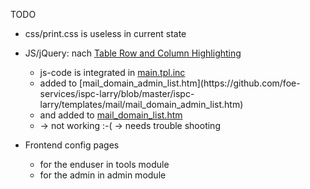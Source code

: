 TODO
-   css/print.css is useless in current state

-   JS/jQuery: nach [Table Row and Column Highlighting](http://css-tricks.com/row-and-column-highlighting/)
    -   js-code is integrated in [main.tpl.inc](https://github.com/foe-services/ispc-larry/blob/master/ispc-larry/templates/main.tpl.htm)
    -   <colgroup class=""></colgroup> added to [mail_domain_admin_list.htm](https://github.com/foe-services/ispc-larry/blob/master/ispc-larry/templates/mail/mail_domain_admin_list.htm)
    -   and added to [mail_domain_list.htm](https://github.com/foe-services/ispc-larry/blob/master/ispc-larry/templates/mail/mail_domain_list.htm)
    -   -> not working :-( -> needs trouble shooting

-   Frontend config pages
    -   for the enduser in tools module
    -   for the admin in admin module
